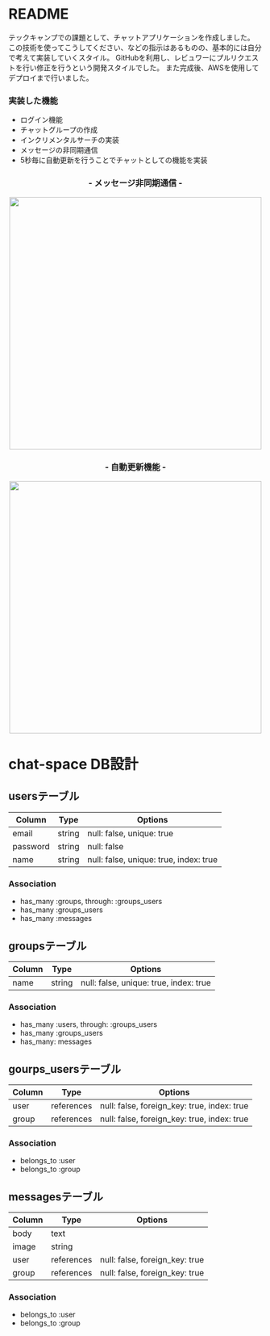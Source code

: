 # README
テックキャンプでの課題として、チャットアプリケーションを作成しました。
この技術を使ってこうしてください、などの指示はあるものの、基本的には自分で考えて実装していくスタイル。
GitHubを利用し、レビュワーにプルリクエストを行い修正を行うという開発スタイルでした。
また完成後、AWSを使用してデプロイまで行いました。

### 実装した機能
- ログイン機能
- チャットグループの作成 
- インクリメンタルサーチの実装 
- メッセージの非同期通信 
- 5秒毎に自動更新を行うことでチャットとしての機能を実装

<h3 align="center">- メッセージ非同期通信 -</h3>
<p align="center">
<img src="https://user-images.githubusercontent.com/62282502/85027450-e73d3800-b1b4-11ea-9ca1-7053ee7133fd.gif" width="500px">
</p>

<h3 align="center">- 自動更新機能 -</h3>
<p align="center">
<img src="https://user-images.githubusercontent.com/62282502/85027616-15bb1300-b1b5-11ea-98e6-ad3ffb0218f1.gif" width="500px">
</p>


# chat-space DB設計
## usersテーブル
|Column|Type|Options|
|-----|----|-------|
|email|string|null: false, unique: true|
|password|string|null: false|
|name|string|null: false, unique: true, index: true|
### Association
- has_many :groups, through: :groups_users
- has_many :groups_users
- has_many :messages

## groupsテーブル
|Column|Type|Options|
|------|----|-------|
|name|string|null: false, unique: true, index: true|
### Association
- has_many  :users,  through:  :groups_users
- has_many :groups_users
- has_many: messages

## gourps_usersテーブル
|Column|Type|Options|
|------|----|-------|
|user|references|null: false, foreign_key: true, index: true|
|group|references|null: false, foreign_key: true, index: true|
### Association
- belongs_to :user
- belongs_to  :group

## messagesテーブル
|Column|Type|Options|
|------|----|-------|
|body|text||
|image|string||
|user|references|null: false, foreign_key: true|
|group|references|null: false, foreign_key: true|
### Association
- belongs_to :user
- belongs_to :group

